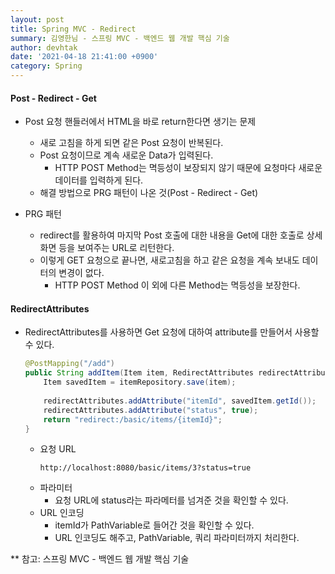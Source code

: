 ```yaml
---
layout: post
title: Spring MVC - Redirect
summary: 김영한님 - 스프링 MVC - 백엔드 웹 개발 핵심 기술
author: devhtak
date: '2021-04-18 21:41:00 +0900'
category: Spring
---
```


#### Post - Redirect - Get

- Post 요청 핸들러에서 HTML을 바로 return한다면 생기는 문제
  - 새로 고침을 하게 되면 같은 Post 요청이 반복된다.
  - Post 요청이므로 계속 새로운 Data가 입력된다.
    - HTTP POST Method는 멱등성이 보장되지 않기 때문에 요청마다 새로운 데이터를 입력하게 된다.
  - 해결 방법으로 PRG 패턴이 나온 것(Post - Redirect - Get)

- PRG 패턴
  - redirect를 활용하여 마지막 Post 호출에 대한 내용을 Get에 대한 호출로 상세화면 등을 보여주는 URL로 리턴한다.
  - 이렇게 GET 요청으로 끝나면, 새로고침을 하고 같은 요청을 계속 보내도 데이터의 변경이 없다.
    - HTTP POST Method 이 외에 다른 Method는 멱등성을 보장한다.

#### RedirectAttributes

- RedirectAttributes를 사용하면 Get 요청에 대하여 attribute를 만들어서 사용할 수 있다.
  ```java
  @PostMapping("/add")
  public String addItem(Item item, RedirectAttributes redirectAttributes) {
      Item savedItem = itemRepository.save(item);
      
      redirectAttributes.addAttribute("itemId", savedItem.getId());
      redirectAttributes.addAttribute("status", true);
      return "redirect:/basic/items/{itemId}";
  }
  ```
  - 요청 URL
    ```
    http://localhost:8080/basic/items/3?status=true
    ```
  - 파라미터
    - 요청 URL에 status라는 파라메터를 넘겨준 것을 확인할 수 있다.
  - URL 인코딩
    - itemId가 PathVariable로 들어간 것을 확인할 수 있다.
    - URL 인코딩도 해주고, PathVariable, 쿼리 파라미터까지 처리한다.



** 참고: 스프링 MVC - 백엔드 웹 개발 핵심 기술
